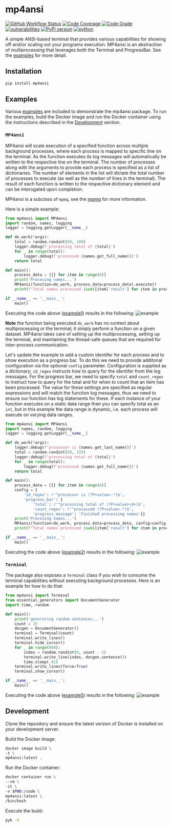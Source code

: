 # mp4ansi #
[![GitHub Workflow Status](https://github.com/soda480/mp4ansi/workflows/build/badge.svg)](https://github.com/soda480/mp4ansi/actions)
[![Code Coverage](https://codecov.io/gh/soda480/mp4ansi/branch/main/graph/badge.svg?token=6NTX6LSP7Q)](https://codecov.io/gh/soda480/mp4ansi)
[![Code Grade](https://www.code-inspector.com/project/20694/status/svg)](https://frontend.code-inspector.com/project/20694/dashboard)
[![vulnerabilities](https://img.shields.io/badge/vulnerabilities-None-brightgreen)](https://pypi.org/project/bandit/)
[![PyPI version](https://badge.fury.io/py/mp4ansi.svg)](https://badge.fury.io/py/mp4ansi)
[![python](https://img.shields.io/badge/python-3.9-teal)](https://www.python.org/downloads/)


A simple ANSI-based terminal that provides various capabilities for showing off and/or scaling out your programs execution. MP4ansi is an abstraction of multiprocessing that leverages both the Terminal and ProgressBar. See the [examples](https://github.com/soda480/mp4ansi/tree/master/examples) for more detail.

## Installation ##
```bash
pip install mp4ansi
```

## Examples ##

Various [examples](https://github.com/soda480/mp4ansi/tree/master/examples) are included to demonstrate the mp4ansi package. To run the examples, build the Docker image and run the Docker container using the instructions described in the [Development](#development) section.

### `MP4ansi`

MP4ansi will scale execution of a specified function across multiple background processes, where each process is mapped to specific line on the terminal. As the function executes its log messages will automatically be written to the respective line on the terminal. The number of processes along with the arguments to provide each process is specified as a list of dictionaries. The number of elements in the list will dictate the total number of processes to execute (as well as the number of lines in the terminal). The result of each function is written to the respective dictionary element and can be interogated upon completion. 

MP4ansi is a subclass of `mpmq`, see the [mpmq](https://pypi.org/project/mpmq/) for more information.

Here is a simple example:

```python
from mp4ansi import MP4ansi
import random, names, logging
logger = logging.getLogger(__name__)

def do_work(*args):
    total = random.randint(50, 100)
    logger.debug(f'processing total of {total}')
    for _ in range(total):
        logger.debug(f'processed {names.get_full_name()}')
    return total

def main():
    process_data = [{} for item in range(8)]
    print('Procesing names...')
    MP4ansi(function=do_work, process_data=process_data).execute()
    print(f"Total names processed {sum([item['result'] for item in process_data])}")

if __name__ == '__main__':
    main()
```

Executing the code above ([example1](https://github.com/soda480/mp4ansi/tree/master/examples/example1.py)) results in the following:
![example](https://raw.githubusercontent.com/soda480/mp4ansi/master/docs/images/example1.gif)

**Note** the function being executed `do_work` has no context about multiprocessing or the terminal; it simply perform a function on a given dataset. MP4ansi takes care of setting up the multiprocessing, setting up the terminal, and maintaining the thread-safe queues that are required for inter-process communication.

Let's update the example to add a custom identifer for each process and to show execution as a progress bar. To do this we need to provide additonal configuration via the optional `config` parameter. Configuration is supplied as a dictionary; `id_regex` instructs how to query for the identifer from the log messages. For the progress bar, we need to specify `total` and `count_regex` to instruct how to query for the total and for when to count that an item has been processed. The value for these settings are specified as regular expressions and will match the function log messages, thus we need to ensure our function has log statements for these. If each instance of your function executes on a static data range then you can specify total as an `int`, but in this example the data range is dynamic, i.e. each process will execute on varying data ranges.

```python
from mp4ansi import MP4ansi
import names, random, logging
logger = logging.getLogger(__name__)

def do_work(*args):
    logger.debug(f'processor is {names.get_last_name()}')
    total = random.randint(50, 125)
    logger.debug(f'processing total of {total}')
    for _ in range(total):
        logger.debug(f'processed {names.get_full_name()}')
    return total

def main():
    process_data = [{} for item in range(8)]
    config = {
        'id_regex': r'^processor is (?P<value>.*)$',
        'progress_bar': {
            'total': r'^processing total of (?P<value>\d+)$',
            'count_regex': r'^processed (?P<value>.*)$',
            'progress_message': 'Finished processing names'}}
    print('Procesing names...')
    MP4ansi(function=do_work, process_data=process_data, config=config).execute()
    print(f"Total names processed {sum([item['result'] for item in process_data])}")

if __name__ == '__main__':
    main()
```

Executing the code above ([example2](https://github.com/soda480/mp4ansi/tree/master/examples/example2.py)) results in the following:
![example](https://raw.githubusercontent.com/soda480/mp4ansi/master/docs/images/example2.gif)

### `Terminal`

The package also exposes a `Terminal` class if you wish to consume the terminal capabilities without executing background processes. Here is an example for how to do that:
```python
from mp4ansi import Terminal
from essential_generators import DocumentGenerator
import time, random

def main():
    print('generating random sentences...')
    count = 15
    docgen = DocumentGenerator()
    terminal = Terminal(count)
    terminal.write_lines()
    terminal.hide_cursor()
    for _ in range(800):
        index = random.randint(0, count - 1)
        terminal.write_line(index, docgen.sentence())
        time.sleep(.01)
    terminal.write_lines(force=True)
    terminal.show_cursor()

if __name__ == '__main__':
    main()
```

Executing the code above ([example5](https://github.com/soda480/mp4ansi/tree/master/examples/example5.py)) results in the following:
![example](https://raw.githubusercontent.com/soda480/mp4ansi/master/docs/images/example5.gif)

## Development ##

Clone the repository and ensure the latest version of Docker is installed on your development server.

Build the Docker image:
```sh
docker image build \
-t \
mp4ansi:latest .
```

Run the Docker container:
```sh
docker container run \
--rm \
-it \
-v $PWD:/code \
mp4ansi:latest \
/bin/bash
```

Execute the build:
```sh
pyb -X
```
